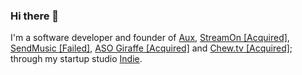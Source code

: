 ### Hi there 👋

I'm a software developer and founder of [Aux](https://aux.app), [StreamOn [Acquired]](https://streamon.app), [SendMusic [Failed]](https://sendmusic.com), [ASO Giraffe [Acquired]](https://asogiraffe.com) and [Chew.tv [Acquired]](https://chew.tv/); through my startup studio [Indie](https://indie.tech).
